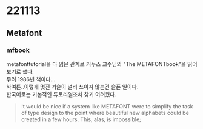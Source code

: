 # 221113
## Metafont
### mfbook
metafonttutorial을 다 읽은 관계로 커누스 교수님의 "The METAFONTbook"을 읽어보기로 했다.  
무려 1986년 책이다...  
하여튼..이렇게 멋진 기술이 널리 쓰이지 않는건 슬픈 일이다.  
한국어로는 기본적인 튜토리얼조차 찾기 어려웠다.  
> It would be nice if a system like METAFONT were to simplify the task
of type design to the point where beautiful new alphabets could be created in a
few hours. This, alas, is impossible;
